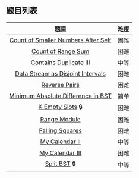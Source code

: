## 题目列表  
| 题目 | 难度 |  
|:---:|:---:|  
| [Count of Smaller Numbers After Self](count-of-smaller-numbers-after-self/question.md) | 困难 |   
| [Count of Range Sum](count-of-range-sum/question.md) | 困难 |   
| [Contains Duplicate III](contains-duplicate-iii/question.md) | 中等 |   
| [Data Stream as Disjoint Intervals](data-stream-as-disjoint-intervals/question.md) | 困难 |   
| [Reverse Pairs](reverse-pairs/question.md) | 困难 |   
| [Minimum Absolute Difference in BST](minimum-absolute-difference-in-bst/question.md) | 简单 |   
| [K Empty Slots](k-empty-slots/question.md) :lock: | 困难 |   
| [Range Module](range-module/question.md) | 困难 |   
| [Falling Squares](falling-squares/question.md) | 困难 |   
| [My Calendar II](my-calendar-ii/question.md) | 中等 |   
| [My Calendar III](my-calendar-iii/question.md) | 困难 |   
| [Split BST](split-bst/question.md) :lock: | 中等 |   
